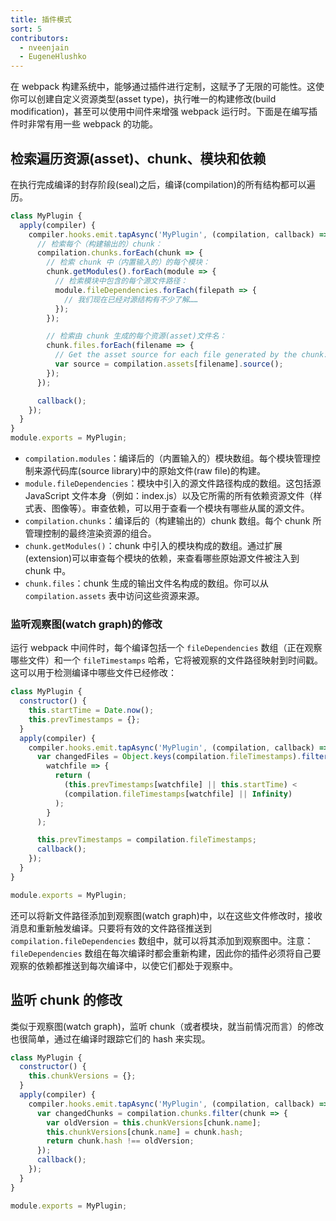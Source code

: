 ```yaml
---
title: 插件模式
sort: 5
contributors:
  - nveenjain
  - EugeneHlushko
---
```


在 webpack 构建系统中，能够通过插件进行定制，这赋予了无限的可能性。这使你可以创建自定义资源类型(asset type)，执行唯一的构建修改(build modification)，甚至可以使用中间件来增强 webpack 运行时。下面是在编写插件时非常有用一些 webpack 的功能。

## 检索遍历资源(asset)、chunk、模块和依赖

在执行完成编译的封存阶段(seal)之后，编译(compilation)的所有结构都可以遍历。

```javascript
class MyPlugin {
  apply(compiler) {
    compiler.hooks.emit.tapAsync('MyPlugin', (compilation, callback) => {
      // 检索每个（构建输出的）chunk：
      compilation.chunks.forEach(chunk => {
        // 检索 chunk 中（内置输入的）的每个模块：
        chunk.getModules().forEach(module => {
          // 检索模块中包含的每个源文件路径：
          module.fileDependencies.forEach(filepath => {
            // 我们现在已经对源结构有不少了解……
          });
        });

        // 检索由 chunk 生成的每个资源(asset)文件名：
        chunk.files.forEach(filename => {
          // Get the asset source for each file generated by the chunk:
          var source = compilation.assets[filename].source();
        });
      });

      callback();
    });
  }
}
module.exports = MyPlugin;
```

- `compilation.modules`：编译后的（内置输入的）模块数组。每个模块管理控制来源代码库(source library)中的原始文件(raw file)的构建。
- `module.fileDependencies`：模块中引入的源文件路径构成的数组。这包括源 JavaScript 文件本身（例如：index.js）以及它所需的所有依赖资源文件（样式表、图像等）。审查依赖，可以用于查看一个模块有哪些从属的源文件。
- `compilation.chunks`：编译后的（构建输出的）chunk 数组。每个 chunk 所管理控制的最终渲染资源的组合。
- `chunk.getModules()`：chunk 中引入的模块构成的数组。通过扩展(extension)可以审查每个模块的依赖，来查看哪些原始源文件被注入到 chunk 中。
- `chunk.files`：chunk 生成的输出文件名构成的数组。你可以从 `compilation.assets` 表中访问这些资源来源。

### 监听观察图(watch graph)的修改

运行 webpack 中间件时，每个编译包括一个 `fileDependencies` 数组（正在观察哪些文件）和一个 `fileTimestamps` 哈希，它将被观察的文件路径映射到时间戳。这可以用于检测编译中哪些文件已经修改：

```javascript
class MyPlugin {
  constructor() {
    this.startTime = Date.now();
    this.prevTimestamps = {};
  }
  apply(compiler) {
    compiler.hooks.emit.tapAsync('MyPlugin', (compilation, callback) => {
      var changedFiles = Object.keys(compilation.fileTimestamps).filter(
        watchfile => {
          return (
            (this.prevTimestamps[watchfile] || this.startTime) <
            (compilation.fileTimestamps[watchfile] || Infinity)
          );
        }
      );

      this.prevTimestamps = compilation.fileTimestamps;
      callback();
    });
  }
}

module.exports = MyPlugin;
```

还可以将新文件路径添加到观察图(watch graph)中，以在这些文件修改时，接收消息和重新触发编译。只要将有效的文件路径推送到 `compilation.fileDependencies` 数组中，就可以将其添加到观察图中。注意：`fileDependencies` 数组在每次编译时都会重新构建，因此你的插件必须将自己要观察的依赖都推送到每次编译中，以使它们都处于观察中。

## 监听 chunk 的修改

类似于观察图(watch graph)，监听 chunk（或者模块，就当前情况而言）的修改也很简单，通过在编译时跟踪它们的 hash 来实现。

```javascript
class MyPlugin {
  constructor() {
    this.chunkVersions = {};
  }
  apply(compiler) {
    compiler.hooks.emit.tapAsync('MyPlugin', (compilation, callback) => {
      var changedChunks = compilation.chunks.filter(chunk => {
        var oldVersion = this.chunkVersions[chunk.name];
        this.chunkVersions[chunk.name] = chunk.hash;
        return chunk.hash !== oldVersion;
      });
      callback();
    });
  }
}

module.exports = MyPlugin;
```
